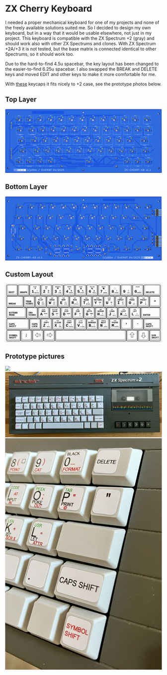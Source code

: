 # ZX Cherry Keyboard

I needed a proper mechanical keyboard for one of my projects and none of the freely available solutions suited me. So I decided to design my own keyboard, but in a way that it would be usable elsewhere, not just in my project. This keyboard is compatible with the ZX Spectrum +2 (gray) and should work also with other ZX Spectrums and clones. With ZX Spectrum +2A/+3 it is not tested, but the base matrix is connected identical to other Spectrums, so it should work too.

Due to the hard-to-find 4.5u spacebar, the key layout has been changed to the easier-to-find 6.25u spacebar. I also swapped the BREAK and DELETE keys and moved EDIT and other keys to make it more comfortable for me.

With [these](https://www.thingiverse.com/thing:4978541) keycaps it fits nicely to +2 case, see the prototype photos below.

## Top Layer
![](https://github.com/z00m128/pcb-resources/blob/main/ZX-Cherry-KB/zx-cherry-kb_top.png)

## Bottom Layer
![](https://github.com/z00m128/pcb-resources/blob/main/ZX-Cherry-KB/zx-cherry-kb_bottom.png)

## Custom Layout
![](https://github.com/z00m128/pcb-resources/blob/main/ZX-Cherry-KB/zx-keyboard-layout.png)

## Prototype pictures
![](https://github.com/z00m128/pcb-resources/blob/main/ZX-Cherry-KB/pics/zx-cherry-kb-testing.jpg)
![](https://github.com/z00m128/pcb-resources/blob/main/ZX-Cherry-KB/pics/zx-cherry-kb-plus2-case.jpg)
![](https://github.com/z00m128/pcb-resources/blob/main/ZX-Cherry-KB/pics/zx-cherry-kb-plus2-case-detail.jpg)

